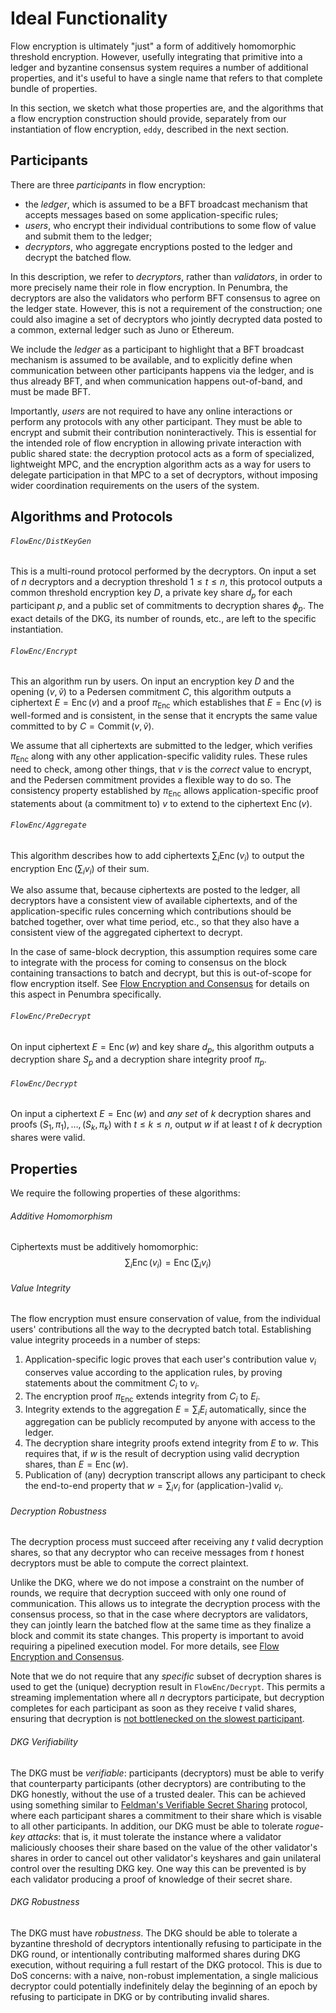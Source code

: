 # Ideal Functionality

Flow encryption is ultimately "just" a form of additively homomorphic threshold
encryption.  However, usefully integrating that primitive into a ledger and
byzantine consensus system requires a number of additional properties, and it's
useful to have a single name that refers to that complete bundle of properties.

In this section, we sketch what those properties are, and the algorithms that a
flow encryption construction should provide, separately from our instantiation
of flow encryption, `eddy`, described in the next section.

## Participants

There are three *participants* in flow encryption:

* the *ledger*, which is assumed to be a BFT broadcast mechanism that accepts messages based on some application-specific rules;
* *users*, who encrypt their individual contributions to some flow of value and submit them to the ledger;
* *decryptors*, who aggregate encryptions posted to the ledger and decrypt the batched flow.

In this description, we refer to *decryptors*, rather than *validators*, in
order to more precisely name their role in flow encryption.  In Penumbra, the
decryptors are also the validators who perform BFT consensus to agree on the
ledger state.  However, this is not a requirement of the construction; one could
also imagine a set of decryptors who jointly decrypted data posted to a common,
external ledger such as Juno or Ethereum.

We include the *ledger* as a participant to highlight that a BFT broadcast
mechanism is assumed to be available, and to explicitly define when
communication between other participants happens via the ledger, and is thus
already BFT, and when communication happens out-of-band, and must be made BFT.

Importantly, *users* are not required to have any online interactions or perform
any protocols with any other participant.  They must be able to encrypt and
submit their contribution noninteractively.  This is essential for the intended
role of flow encryption in allowing private interaction with public shared
state: the decryption protocol acts as a form of specialized, lightweight MPC,
and the encryption algorithm acts as a way for users to delegate participation
in that MPC to a set of decryptors, without imposing wider coordination
requirements on the users of the system.

## Algorithms and Protocols

###### `FlowEnc/DistKeyGen`

This is a multi-round protocol performed by the decryptors.  On input a set of
$n$ decryptors and a decryption threshold $1 \leq t \leq n$, this protocol
outputs a common threshold encryption key $D$, a private key share $d_p$ for
each participant $p$, and a public set of commitments to decryption shares
$\phi_p$.  The exact details of the DKG, its number of rounds, etc., are left to
the specific instantiation.

###### `FlowEnc/Encrypt`

This an algorithm run by users. On input an encryption key $D$ and the opening
$(v, \widetilde{v})$
to a Pedersen commitment $C$, this algorithm outputs a
ciphertext $E = \operatorname{Enc}(v)$ and a proof $\pi_{\operatorname{Enc}}$ which establishes that
$E = \operatorname{Enc}(v)$ is well-formed and is consistent, in the sense that it
encrypts the same value committed to by $C = \operatorname{Commit}(v, \widetilde{v})$.

We assume that all ciphertexts are submitted to the ledger, which verifies 
$\pi_{\operatorname{Enc}}$ along with any other application-specific validity
rules.  These rules need to check, among other things, that $v$ is the *correct*
value to encrypt, and the Pedersen commitment provides a flexible way to do so.
The consistency property established by $\pi_{\operatorname{Enc}}$ allows
application-specific proof statements about (a commitment to) $v$ to extend to
the ciphertext $\operatorname{Enc}(v)$.

###### `FlowEnc/Aggregate`

This algorithm describes how to add ciphertexts $\sum_i \operatorname{Enc}(v_i)$ to
output the encryption $\operatorname{Enc}(\sum_i v_i)$ of their sum.

We also assume that, because ciphertexts are posted to the ledger, all
decryptors have a consistent view of available ciphertexts, and of the
application-specific rules concerning which contributions should be batched
together, over what time period, etc., so that they also have a consistent view
of the aggregated ciphertext to decrypt.  

In the case of same-block decryption,
this assumption requires some care to integrate with the process for coming to
consensus on the block containing transactions to batch and decrypt, but this is
out-of-scope for flow encryption itself.  See [Flow Encryption and
Consensus](../../protocol/flow-consensus.md) for details on this aspect in
Penumbra specifically.

###### `FlowEnc/PreDecrypt`

On input ciphertext $E = \operatorname{Enc}(w)$ and key share $d_p$, this algorithm outputs a decryption share $S_p$ and a decryption share integrity proof $\pi_p$.

###### `FlowEnc/Decrypt`

On input a ciphertext $E = \operatorname{Enc}(w)$ and *any set* of $k$ decryption
shares and proofs 
$(S_1, \pi_1), \ldots, (S_k, \pi_k)$ 
with
$t \leq k \leq n$,
output $w$ if at least $t$ of $k$ decryption shares were valid.

## Properties

We require the following properties of these algorithms:

###### Additive Homomorphism

Ciphertexts must be additively homomorphic:
$$
\sum_i \operatorname{Enc}(v_i) = \operatorname{Enc}\left(\sum_i v_i\right)
$$

###### Value Integrity

The flow encryption must ensure conservation of value, from the individual
users' contributions all the way to the decrypted batch total.  Establishing
value integrity proceeds in a number of steps:

1. Application-specific logic proves that each user's contribution value $v_i$ conserves value according to the application rules, by proving statements about the commitment $C_{i}$ to $v_{i}$.
2. The encryption proof $\pi_{\operatorname{Enc}}$ extends integrity from $C_{i}$ to $E_{i}$.
3. Integrity extends to the aggregation $E = \sum_i E_i$ automatically, since the aggregation can be publicly recomputed by anyone with access to the ledger.
4. The decryption share integrity proofs extend integrity from $E$ to $w$.  This requires that, if $w$ is the result of decryption using valid decryption shares, than $E = \operatorname{Enc}(w)$.
5. Publication of (any) decryption transcript allows any participant to check the end-to-end property that $w = \sum_i v_i$ for (application-)valid $v_i$.

###### Decryption Robustness

The decryption process must succeed after receiving any $t$ valid decryption
shares, so that any decryptor who can receive messages from $t$ honest
decryptors must be able to compute the correct plaintext.

Unlike the DKG, where we do not impose a constraint on the number of rounds, we
require that decryption succeed with only one round of communication.  This
allows us to integrate the decryption process with the consensus process, so
that in the case where decryptors are validators, they can jointly learn the
batched flow at the same time as they finalize a block and commit its state
changes.  This property is important to avoid requiring a pipelined execution
model.  For more details, see [Flow Encryption and
Consensus](../../protocol/flow-consensus.md).

Note that we do not require that any *specific* subset of decryption shares is
used to get the (unique) decryption result in `FlowEnc/Decrypt`.  This permits a
streaming implementation where all $n$ decryptors participate, but decryption
completes for each participant as soon as they receive $t$ valid shares,
ensuring that decryption is [not bottlenecked on the slowest
participant][tail-at-scale].

###### DKG Verifiability

The DKG must be *verifiable*:
participants (decryptors) must be able to verify that counterparty participants
(other decryptors) are contributing to the DKG honestly, without the use of a
trusted dealer. This can be achieved using something similar to [Feldman's
Verifiable Secret Sharing][feldman] protocol, where each participant shares a
commitment to their share which is visable to all other participants. In
addition, our DKG must be able to tolerate *rogue-key attacks*: that is, it
must tolerate the instance where a validator maliciously chooses their share
based on the value of the other validator's shares in order to cancel out other
validator's keyshares and gain unilateral control over the resulting DKG key.
One way this can be prevented is by each validator producing a proof of
knowledge of their secret share.

###### DKG Robustness

The DKG must have *robustness*. The DKG should be able to tolerate a byzantine
threshold of decryptors intentionally refusing to participate in the DKG round,
or intentionally contributing malformed shares during DKG execution, without
requiring a full restart of the DKG protocol. This is due to DoS concerns: with
a naive, non-robust implementation, a single malicious decryptor could
potentially indefinitely delay the beginning of an epoch by refusing to
participate in DKG or by contributing invalid shares.

[tail-at-scale]: https://cseweb.ucsd.edu/classes/sp18/cse291-c/post/schedule/p74-dean.pdf


[ethdkg]: https://eprint.iacr.org/2019/985
[feldman]: https://www.cs.umd.edu/~gasarch/TOPICS/secretsharing/feldmanVSS.pdf
[gennaro]: http://citeseerx.ist.psu.edu/viewdoc/download?doi=10.1.1.134.6445&rep=rep1&type=pdf
[GJMMST]: https://eprint.iacr.org/2021/005.pdf
[frost]: https://eprint.iacr.org/2020/852.pdf
